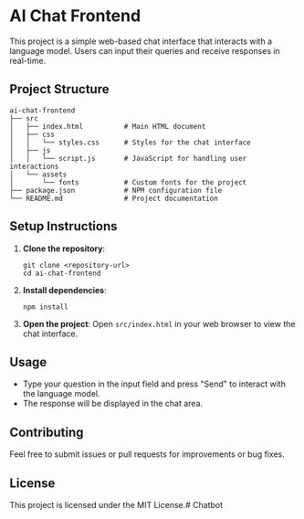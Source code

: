 # AI Chat Frontend

This project is a simple web-based chat interface that interacts with a language model. Users can input their queries and receive responses in real-time.

## Project Structure

```
ai-chat-frontend
├── src
│   ├── index.html          # Main HTML document
│   ├── css
│   │   └── styles.css      # Styles for the chat interface
│   ├── js
│   │   └── script.js       # JavaScript for handling user interactions
│   └── assets
│       └── fonts           # Custom fonts for the project
├── package.json            # NPM configuration file
└── README.md               # Project documentation
```

## Setup Instructions

1. **Clone the repository**:
   ```
   git clone <repository-url>
   cd ai-chat-frontend
   ```

2. **Install dependencies**:
   ```
   npm install
   ```

3. **Open the project**:
   Open `src/index.html` in your web browser to view the chat interface.

## Usage

- Type your question in the input field and press "Send" to interact with the language model.
- The response will be displayed in the chat area.

## Contributing

Feel free to submit issues or pull requests for improvements or bug fixes. 

## License

This project is licensed under the MIT License.#   C h a t b o t  
 